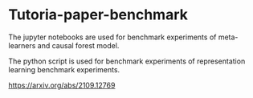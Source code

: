 # Tutoria-paper-benchmark

The jupyter notebooks are used for benchmark experiments of meta-learners and causal forest model. 

The python script is used for benchmark experiments of representation learning benchmark experiments. 

https://arxiv.org/abs/2109.12769
